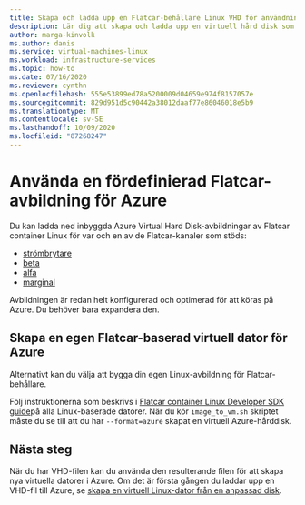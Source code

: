 ```yaml
---
title: Skapa och ladda upp en Flatcar-behållare Linux VHD för användning i Azure
description: Lär dig att skapa och ladda upp en virtuell hård disk som innehåller ett operativ system för Flatcar container Linux.
author: marga-kinvolk
ms.author: danis
ms.service: virtual-machines-linux
ms.workload: infrastructure-services
ms.topic: how-to
ms.date: 07/16/2020
ms.reviewer: cynthn
ms.openlocfilehash: 555e53899ed78a5200009d04659e974f8157057e
ms.sourcegitcommit: 829d951d5c90442a38012daaf77e86046018e5b9
ms.translationtype: MT
ms.contentlocale: sv-SE
ms.lasthandoff: 10/09/2020
ms.locfileid: "87268247"
---
```

# <a name="using-a-prebuilt-flatcar-image-for-azure"></a>Använda en fördefinierad Flatcar-avbildning för Azure

Du kan ladda ned inbyggda Azure Virtual Hard Disk-avbildningar av Flatcar container Linux för var och en av de Flatcar-kanaler som stöds:

- [strömbrytare](https://stable.release.flatcar-linux.net/amd64-usr/current/flatcar_production_azure_image.vhd.bz2)
- [beta](https://beta.release.flatcar-linux.net/amd64-usr/current/flatcar_production_azure_image.vhd.bz2)
- [alfa](https://alpha.release.flatcar-linux.net/amd64-usr/current/flatcar_production_azure_image.vhd.bz2)
- [marginal](https://edge.release.flatcar-linux.net/amd64-usr/current/flatcar_production_azure_image.vhd.bz2)

Avbildningen är redan helt konfigurerad och optimerad för att köras på Azure. Du behöver bara expandera den.

## <a name="building-your-own-flatcar-based-virtual-machine-for-azure"></a>Skapa en egen Flatcar-baserad virtuell dator för Azure

Alternativt kan du välja att bygga din egen Linux-avbildning för Flatcar-behållare.

Följ instruktionerna som beskrivs i [Flatcar container Linux Developer SDK guide](https://docs.flatcar-linux.org/os/sdk-modifying-flatcar/)på alla Linux-baserade datorer. När du kör `image_to_vm.sh` skriptet måste du se till att du har `--format=azure` skapat en virtuell Azure-hårddisk.

## <a name="next-steps"></a>Nästa steg

När du har VHD-filen kan du använda den resulterande filen för att skapa nya virtuella datorer i Azure. Om det är första gången du laddar upp en VHD-fil till Azure, se [skapa en virtuell Linux-dator från en anpassad disk](upload-vhd.md#option-1-upload-a-vhd).

